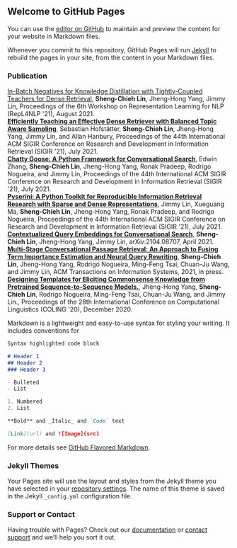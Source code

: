 ## Welcome to GitHub Pages

You can use the [editor on GitHub](https://github.com/jacklin64/my_profile/edit/gh-pages/index.md) to maintain and preview the content for your website in Markdown files.

Whenever you commit to this repository, GitHub Pages will run [Jekyll](https://jekyllrb.com/) to rebuild the pages in your site, from the content in your Markdown files.

### Publication
[In-Batch Negatives for Knowledge Distillation with Tightly-Coupled Teachers for Dense Retrieval](https://aclanthology.org/2021.repl4nlp-1.17/), **Sheng-Chieh Lin**, Jheng-Hong Yang, Jimmy Lin, Proceedings of the 6th Workshop on Representation Learning for NLP (RepL4NLP '21), August 2021.  
[**Efficiently Teaching an Effective Dense Retriever with Balanced Topic Aware Sampling**](https://dl.acm.org/doi/10.1145/3404835.3462891), Sebastian Hofstätter, **Sheng-Chieh Lin**, Jheng-Hong Yang, Jimmy Lin, and Allan Hanbury, Proceedings of the 44th International ACM SIGIR Conference on Research and Development in Information Retrieval (SIGIR '21), July 2021.  
[**Chatty Goose: A Python Framework for Conversational Search**](https://dl.acm.org/doi/10.1145/3404835.3462782), Edwin Zhang, **Sheng-Chieh Lin**, Jheng-Hong Yang, Ronak Pradeep, Rodrigo Nogueira, and Jimmy Lin, Proceedings of the 44th International ACM SIGIR Conference on Research and Development in Information Retrieval (SIGIR '21), July 2021.  
[**Pyserini: A Python Toolkit for Reproducible Information Retrieval Research with Sparse and Dense Representations**](https://dl.acm.org/doi/10.1145/3404835.3463238), Jimmy Lin, Xueguang Ma, **Sheng-Chieh Lin**, Jheng-Hong Yang, Ronak Pradeep, and Rodrigo Nogueira, Proceedings of the 44th International ACM SIGIR Conference on Research and Development in Information Retrieval (SIGIR '21), July 2021.
[**Contextualized Query Embeddings for Conversational Search**](https://arxiv.org/abs/2104.08707), **Sheng-Chieh Lin**, Jheng-Hong Yang, Jimmy Lin, arXiv:2104.08707, April 2021.  
[**Multi-Stage Conversational Passage Retrieval: An Approach to Fusing Term Importance Estimation and Neural Query Rewriting**](https://dl.acm.org/doi/10.1145/3404835.3463238), **Sheng-Chieh Lin**, Jheng-Hong Yang, Rodrigo Nogueira, Ming-Feng Tsai, Chuan-Ju Wang, and Jimmy Lin, ACM Transactions on Information Systems, 2021, in press.  
[**Designing Templates for Eliciting Commonsense Knowledge from Pretrained Sequence-to-Sequence Models.**](https://dl.acm.org/doi/10.1145/3404835.3463238), Jheng-Hong Yang, **Sheng-Chieh Lin**, Rodrigo Nogueira, Ming-Feng Tsai, Chuan-Ju Wang, and Jimmy Lin., Proceedings of the 28th International Conference on Computational Linguistics (COLING '20), December 2020.


Markdown is a lightweight and easy-to-use syntax for styling your writing. It includes conventions for

```markdown
Syntax highlighted code block

# Header 1
## Header 2
### Header 3

- Bulleted
- List

1. Numbered
2. List

**Bold** and _Italic_ and `Code` text

[Link](url) and ![Image](src)
```

For more details see [GitHub Flavored Markdown](https://guides.github.com/features/mastering-markdown/).

### Jekyll Themes

Your Pages site will use the layout and styles from the Jekyll theme you have selected in your [repository settings](https://github.com/jacklin64/my_profile/settings/pages). The name of this theme is saved in the Jekyll `_config.yml` configuration file.

### Support or Contact

Having trouble with Pages? Check out our [documentation](https://docs.github.com/categories/github-pages-basics/) or [contact support](https://support.github.com/contact) and we’ll help you sort it out.
